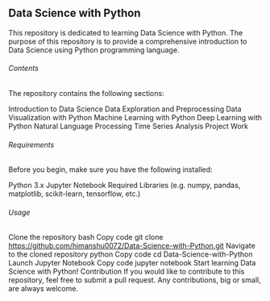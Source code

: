 ## Data Science with Python

This repository is dedicated to learning Data Science with Python. The purpose of this repository is to provide a comprehensive introduction to Data Science using Python programming language.

###### Contents
The repository contains the following sections:

Introduction to Data Science
Data Exploration and Preprocessing
Data Visualization with Python
Machine Learning with Python
Deep Learning with Python
Natural Language Processing
Time Series Analysis
Project Work
###### Requirements
Before you begin, make sure you have the following installed:

Python 3.x
Jupyter Notebook
Required Libraries (e.g. numpy, pandas, matplotlib, scikit-learn, tensorflow, etc.)
###### Usage
Clone the repository
bash
Copy code
git clone https://github.com/himanshu0072/Data-Science-with-Python.git
Navigate to the cloned repository
python
Copy code
cd Data-Science-with-Python
Launch Jupyter Notebook
Copy code
jupyter notebook
Start learning Data Science with Python!
Contribution
If you would like to contribute to this repository, feel free to submit a pull request. Any contributions, big or small, are always welcome.
